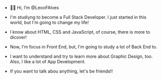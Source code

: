 - 👋🏻 Hi, I’m @LeooFAlves

- I'm studiyng to become a Full Stack Developer. I just started in this world, but I'm going to change my life!

- I know about HTML, CSS and JavaScript, of course, there is more to dicover!

- Now, I'm focus in Front End, but, I'm going to study a lot of Back End to.

- I want to understand and try to learn more about Graphic Design, too. Also, I like a lot of App Development.

- If you want to talk abou anything, let's be friends!! 
